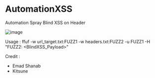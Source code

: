 # AutomationXSS


Automation Spray Blind XSS on Header



![image](https://user-images.githubusercontent.com/29269177/225631628-0727c938-2e08-4e34-9eed-0cc945f716c6.png)



Usage :
ffuf -w url_target.txt:FUZZ1 -w headers.txt:FUZZ2 -u FUZZ1 -H "FUZZ2: <BlindXSS_Payload>"



Credit :
 - Emad Shanab
 - Kitsune
